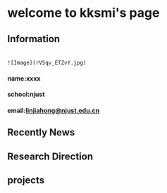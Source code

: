 # welcome to kksmi's page
##  Information                                         
                                                                                        ![Image](rV5qv_ETZvY.jpg)
#### name:xxxx
#### school:njust
#### email:linjiahong@njust.edu.cn


## Recently News


## Research Direction

## projects

